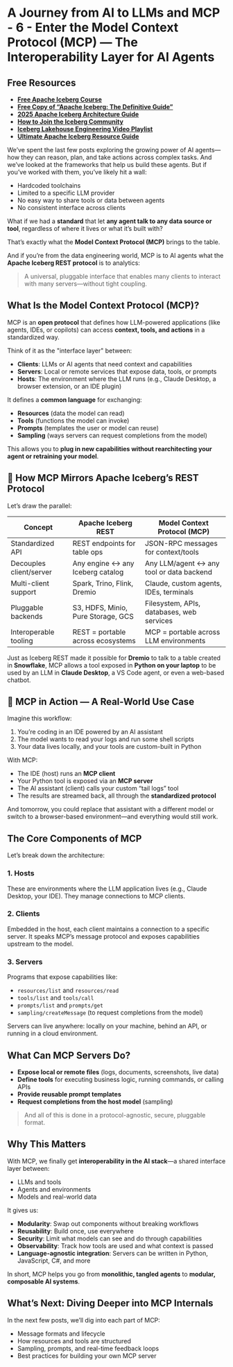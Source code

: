 # A Journey from AI to LLMs and MCP - 6 - Enter the Model Context Protocol (MCP) — The Interoperability Layer for AI Agents

## Free Resources  
- **[Free Apache Iceberg Course](https://hello.dremio.com/webcast-an-apache-iceberg-lakehouse-crash-course-reg.html?utm_source=ev_external_blog&utm_medium=influencer&utm_campaign=AItoLLMS&utm_content=alexmerced&utm_term=external_blog)**  
- **[Free Copy of “Apache Iceberg: The Definitive Guide”](https://hello.dremio.com/wp-apache-iceberg-the-definitive-guide-reg.html?utm_source=ev_external_blog&utm_medium=influencer&utm_campaign=AItoLLMS&utm_content=alexmerced&utm_term=external_blog)**  
- **[2025 Apache Iceberg Architecture Guide](https://medium.com/data-engineering-with-dremio/2025-guide-to-architecting-an-iceberg-lakehouse-9b19ed42c9de)**  
- **[How to Join the Iceberg Community](https://medium.alexmerced.blog/guide-to-finding-apache-iceberg-events-near-you-and-being-part-of-the-greater-iceberg-community-0c38ae785ddb)**  
- **[Iceberg Lakehouse Engineering Video Playlist](https://youtube.com/playlist?list=PLsLAVBjQJO0p0Yq1fLkoHvt2lEJj5pcYe&si=WTSnqjXZv6Glkc3y)**  
- **[Ultimate Apache Iceberg Resource Guide](https://medium.com/data-engineering-with-dremio/ultimate-directory-of-apache-iceberg-resources-e3e02efac62e)** 

We’ve spent the last few posts exploring the growing power of AI agents—how they can reason, plan, and take actions across complex tasks. And we’ve looked at the frameworks that help us build these agents. But if you’ve worked with them, you’ve likely hit a wall:

- Hardcoded toolchains
- Limited to a specific LLM provider
- No easy way to share tools or data between agents
- No consistent interface across clients

What if we had a **standard** that let **any agent talk to any data source or tool**, regardless of where it lives or what it’s built with?

That’s exactly what the **Model Context Protocol (MCP)** brings to the table.

And if you’re from the data engineering world, MCP is to AI agents what the **Apache Iceberg REST protocol** is to analytics:  
> A universal, pluggable interface that enables many clients to interact with many servers—without tight coupling.

## What Is the Model Context Protocol (MCP)?

MCP is an **open protocol** that defines how LLM-powered applications (like agents, IDEs, or copilots) can access **context, tools, and actions** in a standardized way.

Think of it as the "interface layer" between:
- **Clients**: LLMs or AI agents that need context and capabilities
- **Servers**: Local or remote services that expose data, tools, or prompts
- **Hosts**: The environment where the LLM runs (e.g., Claude Desktop, a browser extension, or an IDE plugin)

It defines a **common language** for exchanging:
- **Resources** (data the model can read)
- **Tools** (functions the model can invoke)
- **Prompts** (templates the user or model can reuse)
- **Sampling** (ways servers can request completions from the model)

This allows you to **plug in new capabilities without rearchitecting your agent or retraining your model**.

## 🧱 How MCP Mirrors Apache Iceberg’s REST Protocol

Let’s draw the parallel:

| Concept                | Apache Iceberg REST                 | Model Context Protocol (MCP)              |
|------------------------|-------------------------------------|-------------------------------------------|
| Standardized API       | REST endpoints for table ops        | JSON-RPC messages for context/tools       |
| Decouples client/server| Any engine ↔ any Iceberg catalog    | Any LLM/agent ↔ any tool or data backend  |
| Multi-client support   | Spark, Trino, Flink, Dremio         | Claude, custom agents, IDEs, terminals    |
| Pluggable backends     | S3, HDFS, Minio, Pure Storage, GCS            | Filesystem, APIs, databases, web services |
| Interoperable tooling  | REST = portable across ecosystems   | MCP = portable across LLM environments    |

Just as Iceberg REST made it possible for **Dremio** to talk to a table created in **Snowflake**, MCP allows a tool exposed in **Python on your laptop** to be used by an LLM in **Claude Desktop**, a VS Code agent, or even a web-based chatbot.

## 🔁 MCP in Action — A Real-World Use Case

Imagine this workflow:
1. You’re coding in an IDE powered by an AI assistant
2. The model wants to read your logs and run some shell scripts
3. Your data lives locally, and your tools are custom-built in Python

With MCP:
- The IDE (host) runs an **MCP client**
- Your Python tool is exposed via an **MCP server**
- The AI assistant (client) calls your custom “tail logs” tool
- The results are streamed back, all through the **standardized protocol**

And tomorrow, you could replace that assistant with a different model or switch to a browser-based environment—and everything would still work.

## The Core Components of MCP

Let’s break down the architecture:

### 1. **Hosts**
These are environments where the LLM application lives (e.g., Claude Desktop, your IDE). They manage connections to MCP clients.

### 2. **Clients**
Embedded in the host, each client maintains a connection to a specific server. It speaks MCP’s message protocol and exposes capabilities upstream to the model.

### 3. **Servers**
Programs that expose capabilities like:
- `resources/list` and `resources/read`
- `tools/list` and `tools/call`
- `prompts/list` and `prompts/get`
- `sampling/createMessage` (to request completions from the model)

Servers can live anywhere: locally on your machine, behind an API, or running in a cloud environment.

## What Can MCP Servers Do?

- **Expose local or remote files** (logs, documents, screenshots, live data)
- **Define tools** for executing business logic, running commands, or calling APIs
- **Provide reusable prompt templates**
- **Request completions from the host model** (sampling)

> And all of this is done in a protocol-agnostic, secure, pluggable format.

## Why This Matters

With MCP, we finally get **interoperability in the AI stack**—a shared interface layer between:
- LLMs and tools
- Agents and environments
- Models and real-world data

It gives us:
- **Modularity**: Swap out components without breaking workflows
- **Reusability**: Build once, use everywhere
- **Security**: Limit what models can see and do through capabilities
- **Observability**: Track how tools are used and what context is passed
- **Language-agnostic integration**: Servers can be written in Python, JavaScript, C#, and more

In short, MCP helps you go from **monolithic, tangled agents** to **modular, composable AI systems**.

## What’s Next: Diving Deeper into MCP Internals

In the next few posts, we’ll dig into each part of MCP:
- Message formats and lifecycle
- How resources and tools are structured
- Sampling, prompts, and real-time feedback loops
- Best practices for building your own MCP server